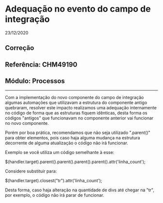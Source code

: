 # Adequação no evento do campo de integração
23/12/2020
## Correção
## Referência: CHM49190
## Módulo: Processos
***

Com a implementação do novo componente do campo de integração algumas automações que utilizavam a estrutura do componente antigo quebraram, resolver este impacto realizamos uma adequação internamente no código de forma que as estruturas fiquem idênticas, desta forma os códigos "antigos" que funcionavam no componente anterior vai funcionar no novo componente.

Porém por boa prática, recomendamos que não seja utilizado ".parent()" para obter elementos, pois caso haja alguma mudança na estrutura decorrente de alguma atualização o código não irá funcionar.

Exemplo se você utiliza um código semelhante à esse:

$(handler.target).parent().parent().parent().parent().attr('linha_count');

Considere substituir para:

$(handler.target).closest("tr").attr('linha_count');

Desta forma, caso haja alteração na quantidade de divs até chegar na "tr", por exemplo, o código não irá parar de funcionar.